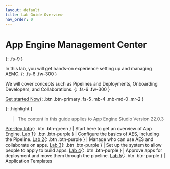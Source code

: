 ```yaml
---
layout: default
title: Lab Guide Overview
nav_order: 0
---
```


# App Engine Management Center
{: .fs-9 }

In this lab, you will get hands-on experience setting up and managing AEMC.
{: .fs-6 .fw-300 }

We will cover concepts such as Pipelines and Deployments, Onboarding Developers, and Collaborations.
{: .fs-6 .fw-300 }

[Get started Now][getStarted]{: .btn .btn-primary .fs-5 .mb-4 .mb-md-0 .mr-2 }

{: .highlight }
> The content in this guide applies to App Engine Studio Version 22.0.3

[Pre-Req Info][PreReqInfo]{: .btn .btn-green } | Start here to get an overview of App Engine.
[Lab 1][Lab1]{: .btn .btn-purple } | Configure the basics of AES, including the Pipeline. 
[Lab 2][Lab2]{: .btn .btn-purple } | Manage who can use AES and collaborate on apps. 
[Lab 3][Lab3]{: .btn .btn-purple } | Set up the system to allow people to apply to build apps. 
[Lab 4][Lab4]{: .btn .btn-purple } | Approve apps for deployment and move them through the pipeline. 
[Lab 5][Lab5]{: .btn .btn-purple } | Application Templates


[PreReqInfo]: /pre_req_info/
[Lab1]: /lab_1_Configure_AES/
[Lab2]: /lab_2_Manage_Access/
[Lab3]: /lab_3_Manage_App_Intake/
[Lab4]: /lab_4_Manage_App_Deployment/
[Lab5]: /lab_5_Bonus_Info/


[getStarted]: /lab_0_pre_req_info/